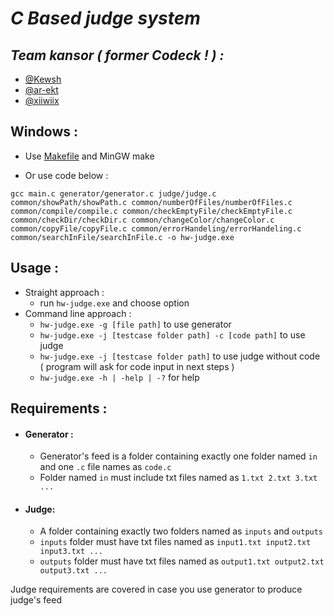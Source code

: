 # *C Based judge system*


##  *Team kansor ( former Codeck ! ) :*
* [@Kewsh](https://github.com/Kewsh)
* [@ar-ekt](https://github.com/ar-ekt)
* [@xiiwiix](https://github.com/xiiwiix)


## Windows :
* Use [Makefile](https://github.com/xiiwiix/Hw5-Judge/blob/master/Makefile) and MinGW make

* Or use code below :

```
gcc main.c generator/generator.c judge/judge.c common/showPath/showPath.c common/numberOfFiles/numberOfFiles.c common/compile/compile.c common/checkEmptyFile/checkEmptyFile.c common/checkDir/checkDir.c common/changeColor/changeColor.c common/copyFile/copyFile.c common/errorHandeling/errorHandeling.c common/searchInFile/searchInFile.c -o hw-judge.exe

```



## Usage :
- Straight approach :
  - run `hw-judge.exe` and choose option
- Command line approach :
  - `hw-judge.exe -g [file path]` to use generator
  - `hw-judge.exe -j [testcase folder path] -c [code path]` to use judge
  - `hw-judge.exe -j [testcase folder path]` to use judge without code ( program will ask for code input in next steps )
  - `hw-judge.exe -h | -help | -?` for help

## Requirements :
- #### Generator :

  - Generator's feed is a folder containing exactly one folder named `in` and one `.c` file names as `code.c`
  - Folder named `in` must include txt files named as `1.txt 2.txt 3.txt ...`

- #### Judge:
  - A folder containing exactly two folders named as `inputs` and `outputs`
  - `inputs` folder must have txt files named as ```input1.txt input2.txt input3.txt ...```
  - `outputs` folder must have txt files named as ```output1.txt output2.txt output3.txt ...```

Judge requirements are covered in case you use generator to produce judge's feed


